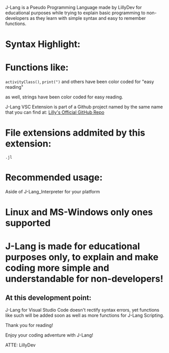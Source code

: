 J-Lang is a Pseudo Programming Language made by LillyDev for educational purposes while
trying to explain basic programming to non-developers as they learn with simple syntax
and easy to remember functions.


# Syntax Highlight:

# Functions like:
`activityClass()`, `print(")` and others have been color coded for
"easy reading"

as well, strings have been color coded for easy reading.

J-Lang VSC Extension is part of a Github project named by the same name that you can find at:
[Lilly's Official GitHub Repo](https://github.com/jossgamerYT156/J-Lang)

# File extensions addmited by this extension:
`.jl`

# Recommended usage:
Aside of J-Lang_Interpreter for your platform


# Linux and MS-Windows only ones supported

# J-Lang is made for educational purposes only, to explain and make coding more simple and understandable for non-developers!

## At this development point:
J-Lang for Visual Studio Code doesn't rectify syntax errors, yet functions like such will be added soon as well as more functions for J-Lang Scripting.


Thank you for reading!

Enjoy your coding adventure with J-Lang!

ATTE: LillyDev